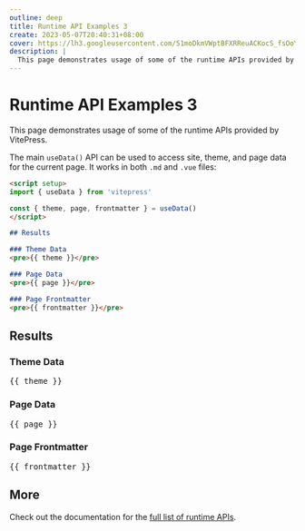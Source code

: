 ```yaml
---
outline: deep
title: Runtime API Examples 3
create: 2023-05-07T20:40:31+08:00
cover: https://lh3.googleusercontent.com/51moDkmVWptBFXRReuACKocS_fsOoYtfT-C78onEUKeRr7ky4l_ZsuZMK2AnE7-MPRbLzcKTAIFmNyyN7ACo0-eygmXaGeR0ItYtRcYNE8-_L8RHqkA=w960
description: |
  This page demonstrates usage of some of the runtime APIs provided by VitePress.
---
```


# Runtime API Examples 3

This page demonstrates usage of some of the runtime APIs provided by VitePress.

The main `useData()` API can be used to access site, theme, and page data for the current page. It works in both `.md` and `.vue` files:

```md
<script setup>
import { useData } from 'vitepress'

const { theme, page, frontmatter } = useData()
</script>

## Results

### Theme Data
<pre>{{ theme }}</pre>

### Page Data
<pre>{{ page }}</pre>

### Page Frontmatter
<pre>{{ frontmatter }}</pre>
```

<script setup>
import { useData } from 'vitepress'

const { site, theme, page, frontmatter } = useData()
</script>

## Results

### Theme Data
<pre>{{ theme }}</pre>

### Page Data
<pre>{{ page }}</pre>

### Page Frontmatter
<pre>{{ frontmatter }}</pre>

## More

Check out the documentation for the [full list of runtime APIs](https://vitepress.dev/reference/runtime-api#usedata).
